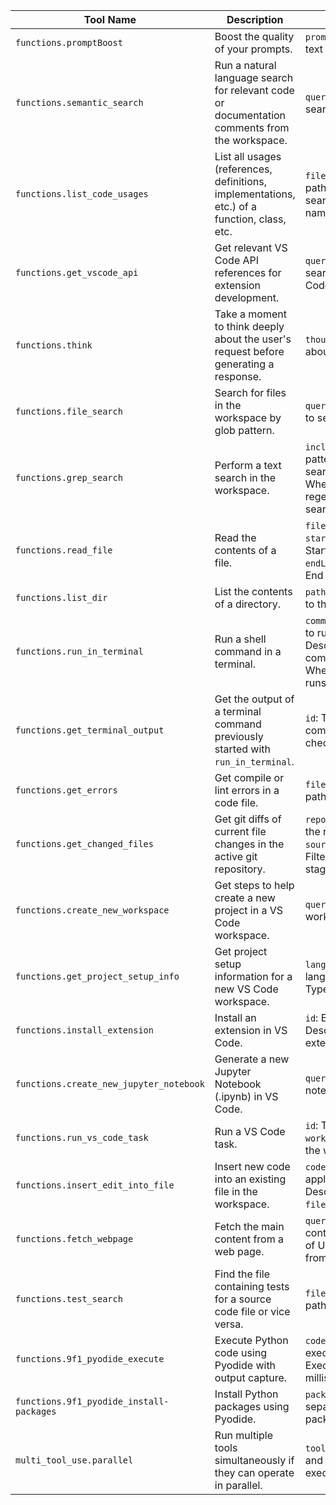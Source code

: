 | Tool Name                          | Description                                                                                     | Arguments                                                                                     |
|------------------------------------|-------------------------------------------------------------------------------------------------|-----------------------------------------------------------------------------------------------|
| `functions.promptBoost`            | Boost the quality of your prompts.                                                             | `promptText`: The prompt text to improve.                                                    |
| `functions.semantic_search`        | Run a natural language search for relevant code or documentation comments from the workspace.  | `query`: The query to search for.                                                            |
| `functions.list_code_usages`       | List all usages (references, definitions, implementations, etc.) of a function, class, etc.    | `filePaths`: Optional file paths to narrow the search. `symbolName`: The name of the symbol. |
| `functions.get_vscode_api`         | Get relevant VS Code API references for extension development.                                 | `query`: The query to search for in the VS Code documentation.                               |
| `functions.think`                  | Take a moment to think deeply about the user's request before generating a response.           | `thoughts`: Thoughts about the user's request.                                               |
| `functions.file_search`            | Search for files in the workspace by glob pattern.                                             | `query`: The glob pattern to search for.                                                     |
| `functions.grep_search`            | Perform a text search in the workspace.                                                        | `includePattern`: Glob pattern for files to search. `isRegexp`: Whether the query is regex. `query`: The text to search for. |
| `functions.read_file`              | Read the contents of a file.                                                                   | `filePath`: Path to the file. `startLineNumberBaseZero`: Start line. `endLineNumberBaseZero`: End line. |
| `functions.list_dir`               | List the contents of a directory.                                                              | `path`: The absolute path to the directory.                                                  |
| `functions.run_in_terminal`        | Run a shell command in a terminal.                                                             | `command`: The command to run. `explanation`: Description of the command. `isBackground`: Whether the command runs in the background. |
| `functions.get_terminal_output`    | Get the output of a terminal command previously started with `run_in_terminal`.                | `id`: The ID of the terminal command output to check.                                        |
| `functions.get_errors`             | Get compile or lint errors in a code file.                                                     | `filePaths`: List of file paths to check for errors.                                          |
| `functions.get_changed_files`      | Get git diffs of current file changes in the active git repository.                            | `repositoryPath`: Path to the repository. `sourceControlState`: Filter by state (e.g., staged, unstaged). |
| `functions.create_new_workspace`   | Get steps to help create a new project in a VS Code workspace.                                 | `query`: Description of the workspace to create.                                             |
| `functions.get_project_setup_info` | Get project setup information for a new VS Code workspace.                                     | `language`: Programming language. `projectType`: Type of project.                            |
| `functions.install_extension`      | Install an extension in VS Code.                                                              | `id`: Extension ID. `name`: Description of the extension.                                    |
| `functions.create_new_jupyter_notebook` | Generate a new Jupyter Notebook (.ipynb) in VS Code.                                         | `query`: Description of the notebook to create.                                              |
| `functions.run_vs_code_task`       | Run a VS Code task.                                                                            | `id`: Task ID. `workspaceFolder`: Path to the workspace folder.                              |
| `functions.insert_edit_into_file`  | Insert new code into an existing file in the workspace.                                        | `code`: Code change to apply. `explanation`: Description of the edit. `filePath`: Path to the file. |
| `functions.fetch_webpage`          | Fetch the main content from a web page.                                                        | `query`: Description of the content to find. `urls`: List of URLs to fetch content from.     |
| `functions.test_search`            | Find the file containing tests for a source code file or vice versa.                           | `filePaths`: List of file paths to search.                                                   |
| `functions.9f1_pyodide_execute`    | Execute Python code using Pyodide with output capture.                                         | `code`: Python code to execute. `timeout`: Execution timeout in milliseconds.                |
| `functions.9f1_pyodide_install-packages` | Install Python packages using Pyodide.                                                      | `package`: Space-separated list of Python packages to install.                               |
| `multi_tool_use.parallel`          | Run multiple tools simultaneously if they can operate in parallel.                             | `tool_uses`: List of tools and their parameters to execute in parallel.                      |